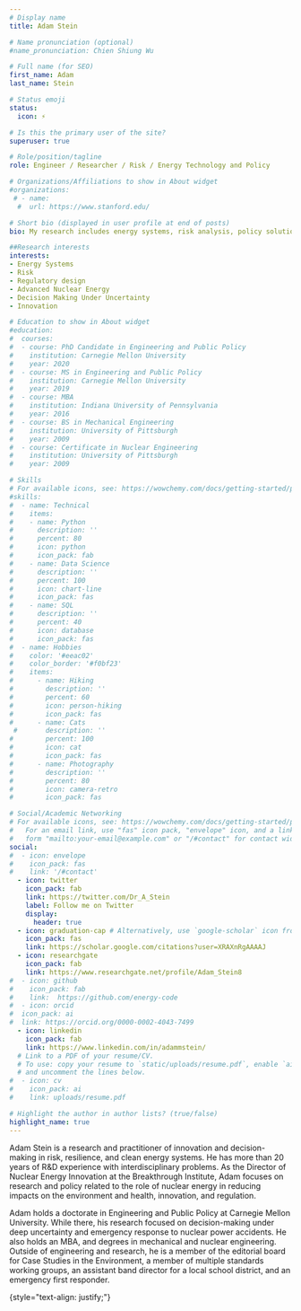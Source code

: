 ```yaml
---
# Display name
title: Adam Stein

# Name pronunciation (optional)
#name_pronunciation: Chien Shiung Wu

# Full name (for SEO)
first_name: Adam
last_name: Stein

# Status emoji
status:
  icon: ⚡

# Is this the primary user of the site?
superuser: true

# Role/position/tagline
role: Engineer / Researcher / Risk / Energy Technology and Policy

# Organizations/Affiliations to show in About widget
#organizations:
 # - name: 
  #  url: https://www.stanford.edu/

# Short bio (displayed in user profile at end of posts)
bio: My research includes energy systems, risk analysis, policy solutions, and deep uncertainty.

##Research interests 
interests:
- Energy Systems
- Risk
- Regulatory design
- Advanced Nuclear Energy
- Decision Making Under Uncertainty 
- Innovation

# Education to show in About widget
#education:
#  courses:
#  - course: PhD Candidate in Engineering and Public Policy
#    institution: Carnegie Mellon University
#    year: 2020
#  - course: MS in Engineering and Public Policy
#    institution: Carnegie Mellon University
#    year: 2019
#  - course: MBA 
#    institution: Indiana University of Pennsylvania
#    year: 2016    
#  - course: BS in Mechanical Engineering
#    institution: University of Pittsburgh
#    year: 2009
#  - course: Certificate in Nuclear Engineering
#    institution: University of Pittsburgh
#    year: 2009  

# Skills
# For available icons, see: https://wowchemy.com/docs/getting-started/page-builder/#icons
#skills:
#  - name: Technical
#    items:
#    - name: Python
#      description: ''
#      percent: 80
#      icon: python
#      icon_pack: fab
#    - name: Data Science
#      description: ''
#      percent: 100
#      icon: chart-line
#      icon_pack: fas
#    - name: SQL
#      description: ''
#      percent: 40
#      icon: database
#      icon_pack: fas
#  - name: Hobbies
#    color: '#eeac02'
#    color_border: '#f0bf23'
#    items:
#      - name: Hiking
#        description: ''
#        percent: 60
#        icon: person-hiking
#        icon_pack: fas
#      - name: Cats
 #       description: ''
#        percent: 100
#        icon: cat
#        icon_pack: fas
#      - name: Photography
#        description: ''
#        percent: 80
#        icon: camera-retro
#        icon_pack: fas

# Social/Academic Networking
# For available icons, see: https://wowchemy.com/docs/getting-started/page-builder/#icons
#   For an email link, use "fas" icon pack, "envelope" icon, and a link in the
#   form "mailto:your-email@example.com" or "/#contact" for contact widget.
social:
#  - icon: envelope
#    icon_pack: fas
#    link: '/#contact'
  - icon: twitter
    icon_pack: fab
    link: https://twitter.com/Dr_A_Stein
    label: Follow me on Twitter
    display:
      header: true
  - icon: graduation-cap # Alternatively, use `google-scholar` icon from `ai` icon pack
    icon_pack: fas
    link: https://scholar.google.com/citations?user=XRAXnRgAAAAJ
  - icon: researchgate
    icon_pack: fab
    link: https://www.researchgate.net/profile/Adam_Stein8
#  - icon: github
#    icon_pack: fab
#    link:  https://github.com/energy-code
#  - icon: orcid
#  icon_pack: ai
#  link: https://orcid.org/0000-0002-4043-7499
  - icon: linkedin
    icon_pack: fab
    link: https://www.linkedin.com/in/adammstein/
  # Link to a PDF of your resume/CV.
  # To use: copy your resume to `static/uploads/resume.pdf`, enable `ai` icons in `params.yaml`,
  # and uncomment the lines below.
#  - icon: cv
#    icon_pack: ai
#    link: uploads/resume.pdf

# Highlight the author in author lists? (true/false)
highlight_name: true
---
```


Adam Stein is a research and practitioner of innovation and decision-making in risk, resilience, and clean energy systems. He has more than 20 years of R&D experience with interdisciplinary problems. As the Director of Nuclear Energy Innovation at the Breakthrough Institute, Adam focuses on research and policy related to the role of nuclear energy in reducing impacts on the environment and health, innovation, and regulation.

Adam holds a doctorate in Engineering and Public Policy at Carnegie Mellon University. While there, his research focused on decision-making under deep uncertainty and emergency response to nuclear power accidents. He also holds an MBA, and degrees in mechanical and nuclear engineering.  
Outside of engineering and research, he is a member of the editorial board for Case Studies in the Environment, a member of multiple standards working groups, an assistant band director for a local school district, and an emergency first responder. 

{style="text-align: justify;"}

